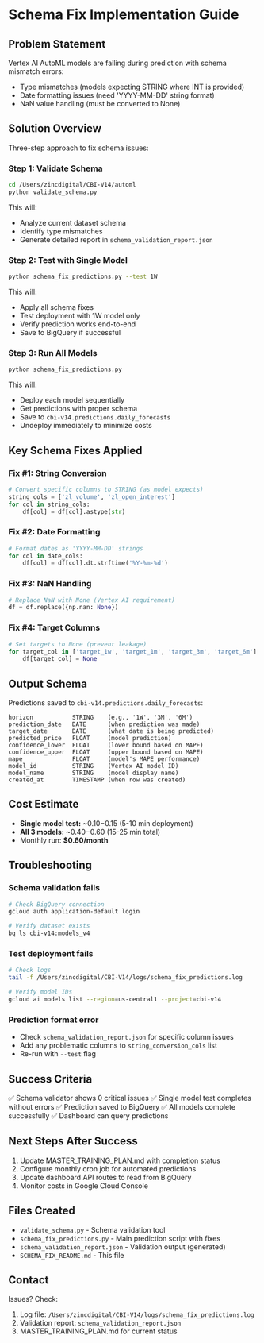 # Schema Fix Implementation Guide

## Problem Statement

Vertex AI AutoML models are failing during prediction with schema mismatch errors:
- Type mismatches (models expecting STRING where INT is provided)
- Date formatting issues (need 'YYYY-MM-DD' string format)
- NaN value handling (must be converted to None)

## Solution Overview

Three-step approach to fix schema issues:

### Step 1: Validate Schema
```bash
cd /Users/zincdigital/CBI-V14/automl
python validate_schema.py
```

This will:
- Analyze current dataset schema
- Identify type mismatches
- Generate detailed report in `schema_validation_report.json`

### Step 2: Test with Single Model
```bash
python schema_fix_predictions.py --test 1W
```

This will:
- Apply all schema fixes
- Test deployment with 1W model only
- Verify prediction works end-to-end
- Save to BigQuery if successful

### Step 3: Run All Models
```bash
python schema_fix_predictions.py
```

This will:
- Deploy each model sequentially
- Get predictions with proper schema
- Save to `cbi-v14.predictions.daily_forecasts`
- Undeploy immediately to minimize costs

## Key Schema Fixes Applied

### Fix #1: String Conversion
```python
# Convert specific columns to STRING (as model expects)
string_cols = ['zl_volume', 'zl_open_interest']
for col in string_cols:
    df[col] = df[col].astype(str)
```

### Fix #2: Date Formatting
```python
# Format dates as 'YYYY-MM-DD' strings
for col in date_cols:
    df[col] = df[col].dt.strftime('%Y-%m-%d')
```

### Fix #3: NaN Handling
```python
# Replace NaN with None (Vertex AI requirement)
df = df.replace({np.nan: None})
```

### Fix #4: Target Columns
```python
# Set targets to None (prevent leakage)
for target_col in ['target_1w', 'target_1m', 'target_3m', 'target_6m']:
    df[target_col] = None
```

## Output Schema

Predictions saved to `cbi-v14.predictions.daily_forecasts`:
```
horizon           STRING    (e.g., '1W', '3M', '6M')
prediction_date   DATE      (when prediction was made)
target_date       DATE      (what date is being predicted)
predicted_price   FLOAT     (model prediction)
confidence_lower  FLOAT     (lower bound based on MAPE)
confidence_upper  FLOAT     (upper bound based on MAPE)
mape              FLOAT     (model's MAPE performance)
model_id          STRING    (Vertex AI model ID)
model_name        STRING    (model display name)
created_at        TIMESTAMP (when row was created)
```

## Cost Estimate

- **Single model test:** ~$0.10-$0.15 (5-10 min deployment)
- **All 3 models:** ~$0.40-$0.60 (15-25 min total)
- Monthly run: **$0.60/month**

## Troubleshooting

### Schema validation fails
```bash
# Check BigQuery connection
gcloud auth application-default login

# Verify dataset exists
bq ls cbi-v14:models_v4
```

### Test deployment fails
```bash
# Check logs
tail -f /Users/zincdigital/CBI-V14/logs/schema_fix_predictions.log

# Verify model IDs
gcloud ai models list --region=us-central1 --project=cbi-v14
```

### Prediction format error
- Check `schema_validation_report.json` for specific column issues
- Add any problematic columns to `string_conversion_cols` list
- Re-run with `--test` flag

## Success Criteria

✅ Schema validator shows 0 critical issues
✅ Single model test completes without errors
✅ Prediction saved to BigQuery
✅ All models complete successfully
✅ Dashboard can query predictions

## Next Steps After Success

1. Update MASTER_TRAINING_PLAN.md with completion status
2. Configure monthly cron job for automated predictions
3. Update dashboard API routes to read from BigQuery
4. Monitor costs in Google Cloud Console

## Files Created

- `validate_schema.py` - Schema validation tool
- `schema_fix_predictions.py` - Main prediction script with fixes
- `schema_validation_report.json` - Validation output (generated)
- `SCHEMA_FIX_README.md` - This file

## Contact

Issues? Check:
1. Log file: `/Users/zincdigital/CBI-V14/logs/schema_fix_predictions.log`
2. Validation report: `schema_validation_report.json`
3. MASTER_TRAINING_PLAN.md for current status

